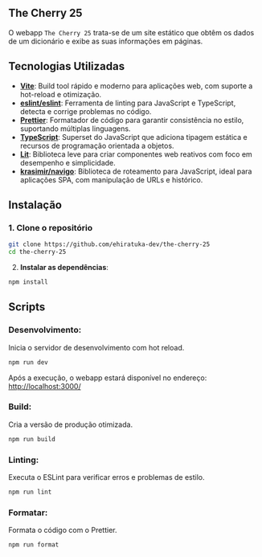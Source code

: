 ## The Cherry 25

O webapp `The Cherry 25` trata-se de um site estático que obtêm os dados de um dicionário e exibe as suas informações em páginas.

## Tecnologias Utilizadas

- **[Vite](https://vitejs.dev/)**: Build tool rápido e moderno para aplicações web, com suporte a hot-reload e otimização.
- **[eslint/eslint](github.com/eslint/eslint)**: Ferramenta de linting para JavaScript e TypeScript, detecta e corrige problemas no código.
- **[Prettier](github.com/prettier/prettier)**: Formatador de código para garantir consistência no estilo, suportando múltiplas linguagens.
- **[TypeScript](https://www.typescriptlang.org/)**: Superset do JavaScript que adiciona tipagem estática e recursos de programação orientada a objetos.
- **[Lit](https://lit.dev/)**: Biblioteca leve para criar componentes web reativos com foco em desempenho e simplicidade.
- **[krasimir/navigo](https://github.com/krasimir/navigo)**: Biblioteca de roteamento para JavaScript, ideal para aplicações SPA, com manipulação de URLs e histórico.

## Instalação

### 1. Clone o repositório

```bash
git clone https://github.com/ehiratuka-dev/the-cherry-25
cd the-cherry-25
```

2. **Instalar as dependências**:

```bash
npm install
```

## Scripts

### Desenvolvimento:

Inicia o servidor de desenvolvimento com hot reload.

```bash
npm run dev
```

Após a execução, o webapp estará disponível no endereço: [http://localhost:3000/](http://localhost:3000/)

### Build:

Cria a versão de produção otimizada.

```bash
npm run build
```

### Linting:

Executa o ESLint para verificar erros e problemas de estilo.

```bash
npm run lint
```

### Formatar:

Formata o código com o Prettier.

```bash
npm run format
```
